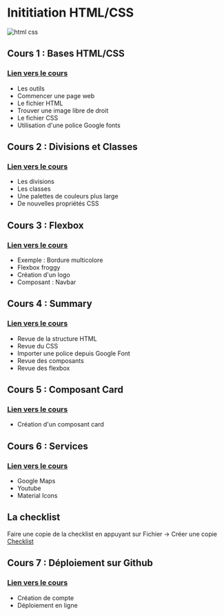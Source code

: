 # Inititiation HTML/CSS

<img src="images-readme/html-css.png" alt="html css">

## Cours 1 : Bases HTML/CSS
### <a href="https://github.com/Joz84/day-a.github.io" target="_blank">Lien vers le cours<a>
* Les outils
* Commencer une page web
* Le fichier HTML
* Trouver une image libre de droit
* Le fichier CSS
* Utilisation d'une police Google fonts

## Cours 2 : Divisions et Classes
### <a href="https://github.com/Joz84/day-b.github.io" target="_blank">Lien vers le cours<a>
* Les divisions
* Les classes
* Une palettes de couleurs plus large
* De nouvelles propriétés CSS

## Cours 3 : Flexbox
### <a href="https://github.com/Joz84/day-c.github.io" target="_blank">Lien vers le cours<a>
* Exemple : Bordure multicolore
* Flexbox froggy
* Création d'un logo
* Composant : Navbar

## Cours 4 : Summary
### <a href="https://github.com/Rjumeau/muffin/tree/master" target="_blank">Lien vers le cours<a>
* Revue de la structure HTML
* Revue du CSS
* Importer une police depuis Google Font
* Revue des composants
* Revue des flexbox


## Cours 5 : Composant Card
### <a href="https://github.com/Rjumeau/muffin/tree/muffin-cards" target="_blank">Lien vers le cours<a>
* Création d'un composant card

## Cours 6 : Services
### <a href="https://github.com/Rjumeau/muffin/tree/muffin-with-services" target="_blank">Lien vers le cours<a>
* Google Maps
* Youtube
* Material Icons

## La checklist
Faire une copie de la checklist en appuyant sur Fichier -> Créer une copie 
[Checklist](https://docs.google.com/spreadsheets/d/1wh6dVkrdQ3tYMyEV4-WfOaJRsLrCZjdpYyDVmWqNCaQ/edit#gid=0)


## Cours 7 : Déploiement sur Github
### <a href="https://github.com/Joz84/day-g.github.io" target="_blanck">Lien vers le cours<a>
* Création de compte
* Déploiement en ligne
